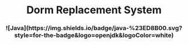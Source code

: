 <h1 align="center">Dorm Replacement System</h1>
<h3 align="center">![Java](https://img.shields.io/badge/java-%23ED8B00.svg?style=for-the-badge&logo=openjdk&logoColor=white)</h3>
